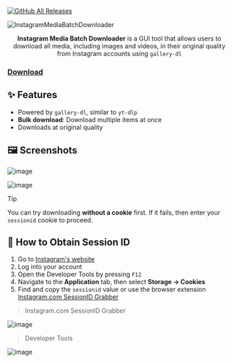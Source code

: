[![GitHub All Releases](https://img.shields.io/github/downloads/afkarxyz/Instagram-Media-Batch-Downloader/total?style=for-the-badge)](https://github.com/afkarxyz/Instagram-Media-Batch-Downloader/releases)

![InstagramMediaBatchDownloader](https://github.com/user-attachments/assets/e651f008-5516-4fb2-bb35-cd1a10027193)

<div align="center">
<b>Instagram Media Batch Downloader</b> is a GUI tool that allows users to download all media, including images and videos, in their original quality from Instagram accounts using <code>gallery-dl</code>
</div>

### [Download](https://github.com/afkarxyz/Instagram-Media-Batch-Downloader/releases/download/v1.7/InstagramMediaBatchDownloader.exe)

## ✨ Features

- Powered by `gallery-dl`, similar to `yt-dlp`
- **Bulk download**: Download multiple items at once
- Downloads at original quality

## 🖼️ Screenshots

![image](https://github.com/user-attachments/assets/50955fcb-8eef-493b-8986-bf00b8674be7)

![image](https://github.com/user-attachments/assets/0442222c-23a1-4390-9918-5e92928f1315)

> [!Tip]
You can try downloading **without a cookie** first. If it fails, then enter your `sessionid` cookie to proceed.

## 🔑 How to Obtain Session ID

1. Go to [Instagram's website](https://www.instagram.com/)
2. Log into your account
3. Open the Developer Tools by pressing `F12`
4. Navigate to the **Application** tab, then select **Storage → Cookies**
5. Find and copy the `sessionid` value or use the browser extension [Instagram.com SessionID Grabber](https://github.com/afkarxyz/Instagram-Media-Batch-Downloader/releases/download/v1.4/Instagram.com.SessionID.Grabber.zip)

> Instagram.com SessionID Grabber

![image](https://github.com/user-attachments/assets/f4c4c313-cb19-4840-a331-a47bb92ab603)

> Developer Tools

![image](https://github.com/user-attachments/assets/4787ec47-b312-43e0-8b30-366f7d4cf99c)
